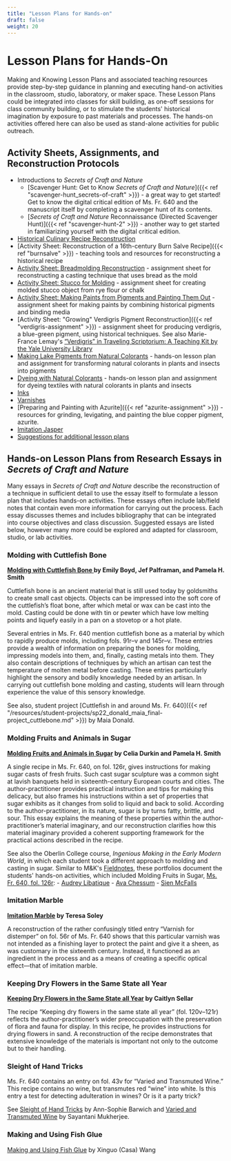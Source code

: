 ```yaml
---
title: "Lesson Plans for Hands-on"
draft: false
weight: 20
---
```


# Lesson Plans for Hands-On
Making and Knowing Lesson Plans and associated teaching resources provide step-by-step guidance in planning and executing hand-on activities in the classroom, studio, laboratory, or maker space. These Lesson Plans could be integrated into classes for skill building, as one-off sessions for class community building, or to stimulate the students' historical imagination by exposure to past materials and processes. The hands-on activities offered here can also be used as stand-alone activities for public outreach. 

## Activity Sheets, Assignments, and Reconstruction Protocols
- Introductions to *Secrets of Craft and Nature*
     - [Scavenger Hunt: Get to Know *Secrets of Craft and Nature*]({{< ref "scavenger-hunt_secrets-of-craft" >}}) - a great way to get started! Get to know the digital critical edition of Ms. Fr. 640 and the manuscript itself by completing a scavenger hunt of its contents.
     - [*Secrets of Craft and Nature* Reconnaissance (Directed Scavenger Hunt)]({{< ref "scavenger-hunt-2" >}}) - another way to get started in familiarizing yourself with the digital critical edition.
- [Historical Culinary Recipe Reconstruction](/resources/activity-sheets/activitysheet_hcr-instructor)
- [Activity Sheet: Reconstruction of a 16th-century Burn Salve Recipe]({{< ref "burnsalve" >}}) - teaching tools and resources for reconstructing a historical recipe
- [Activity Sheet: Breadmolding Reconstruction](/resources/activity-sheets/breadmolding_resources-for-the-instructor) - assignment sheet for reconstructing a casting technique that uses bread as the mold
- [Activity Sheet: Stucco for Molding](/resources/activity-sheets/activitysheet_stucco) - assignment sheet for creating molded stucco object from rye flour or chalk
- [Activity Sheet: Making Paints from Pigments and Painting Them Out](/resources/activity-sheets/activitysheet_paintingpigments) - assignment sheet for making paints by combining historical pigments and binding media
- [Activity Sheet: "Growing" Verdigris Pigment Reconstruction]({{< ref "verdigris-assignment" >}}) - assignment sheet for producing verdigris, a blue-green pigment, using historical techniques. See also Marie-France Lemay's [“Verdigris” in Traveling Scriptorium: A Teaching Kit by the Yale University Library](https://travelingscriptorium.com/2013/01/17/verdigris/)
- [Making Lake Pigments from Natural Colorants](/resources/activity-sheets/activitysheet_lake-pigments) - hands-on lesson plan and assignment for transforming natural colorants in plants and insects into pigments
- [Dyeing with Natural Colorants](/resources/activity-sheets/activitysheet_dyeing) - hands-on lesson plan and assignment for dyeing textiles with natural colorants in plants and insects
- [Inks](/resources/activity-sheets/activitysheet_inks)
- [Varnishes](/resources/activity-sheets/activitysheet_varnishes)
- [Preparing and Painting with Azurite]({{< ref "azurite-assignment" >}}) - resources for grinding, levigating, and painting the blue copper pigment, azurite.
- [Imitation Jasper](/resources/activity-sheets/activitysheet_jasper)
- [Suggestions for additional lesson plans](/resources/activity-sheets/activitysheet_suggestions)

## Hands-on Lesson Plans from Research Essays in *Secrets of Craft and Nature*

Many essays in *Secrets of Craft and Nature* describe the reconstruction of a technique in sufficient detail to use the essay itself to formulate a lesson plan that includes hands-on activities. These essays often include lab/field notes that contain even more information for carrying out the process. Each essay discusses themes and includes bibliography that can be integrated into course objectives and class discussion. Suggested essays are listed below, however many more could be explored and adapted for classroom, studio, or lab activities.

### Molding with Cuttlefish Bone

**[Molding with Cuttlefish Bone ](https://edition640.makingandknowing.org/#/essays/ann_506_ad_20)by Emily Boyd, Jef Palframan, and Pamela H. Smith**

Cuttlefish bone is an ancient material that is still used today by goldsmiths to create small cast objects. Objects can be impressed into the soft core of the cuttlefish’s float bone, after which metal or wax can be cast into the mold. Casting could be done with tin or pewter which have low melting points and liquefy easily in a pan on a stovetop or a hot plate. 

Several entries in Ms. Fr. 640 mention cuttlefish bone as a material by which to rapidly produce molds, including fols. 91r–v and 145r–v. These entries provide a wealth of information on preparing the bones for molding, impressing models into them, and, finally, casting metals into them. They also contain descriptions of techniques by which an artisan can test the temperature of molten metal before casting. These entries particularly highlight the sensory and bodily knowledge needed by an artisan. In carrying out cuttlefish bone molding and casting, students will learn through experience the value of this sensory knowledge.

See also, student project [Cuttlefish in and around Ms. Fr. 640]({{< ref "/resources/student-projects/sp22_donald_maia_final-project_cuttlebone.md" >}}) by Maia Donald.

### Molding Fruits and Animals in Sugar
**[Molding Fruits and Animals in Sugar](https://edition640.makingandknowing.org/#/essays/ann_017_sp_15) by Celia Durkin and Pamela H. Smith**

A single recipe in Ms. Fr. 640, on fol. 126r, gives instructions for making sugar casts of fresh fruits. Such cast sugar sculpture was a common sight at lavish banquets held in sixteenth-century European courts and cities. The author-practitioner provides practical instruction and tips for making this delicacy, but also frames his instructions within a set of properties that sugar exhibits as it changes from solid to liquid and back to solid. According to the author-practitioner, in its nature, sugar is by turns fatty, brittle, and sour. This essay explains the meaning of these properties within the author-practitioner’s material imaginary, and our reconstruction clarifies how this material imaginary provided a coherent supporting framework for the practical actions described in the recipe.

See also the Oberlin College course, *Ingenious Making in the Early Modern World*, in which each student took a different approach to molding and casting in sugar. Similar to M&K's [Fieldnotes](https://fieldnotes.makingandknowing.org/), these portfolios document the students' hands-on activities, which included Molding Fruits in Sugar, [Ms. Fr. 640, fol. 126r](https://edition640.makingandknowing.org/#/folios/126r/f/126r/tl):
     - [Audrey Libatique](https://oberlin.digication.com/audrey-libatique-ingenious-making/home)
     - [Ava Chessum](https://oberlin.digication.com/audrey-libatique-ingenious-making/home)
     - [Sien McFalls](https://oberlin.digication.com/sien-mcfalls-journal-arth295/home)

### Imitation Marble
**[Imitation Marble](https://edition640.makingandknowing.org/#/essays/ann_040_sp_16) by Teresa Soley**

A reconstruction of the rather confusingly titled entry “Varnish for distemper” on fol. 56r of Ms. Fr. 640 shows that this particular varnish was not intended as a finishing layer to protect the paint and give it a sheen, as was customary in the sixteenth century. Instead, it functioned as an ingredient in the process and as a means of creating a specific optical effect—that of imitation marble.

### Keeping Dry Flowers in the Same State all Year 
**[Keeping Dry Flowers in the Same State all Year](https://edition640.makingandknowing.org/#/essays/ann_049_fa_16) by Caitlyn Sellar**

The recipe “Keeping dry flowers in the same state all year” (fol. 120v–121r) reflects the author-practitioner’s wider preoccupation with the preservation of flora and fauna for display. In this recipe, he provides instructions for drying flowers in sand. A reconstruction of the recipe demonstrates that extensive knowledge of the materials is important not only to the outcome but to their handling. 

### Sleight of Hand Tricks
Ms. Fr. 640 contains an entry on fol. 43v for “Varied and Transmuted Wine.” This recipe contains no wine, but transmutes red “wine” into white. Is this entry a test for detecting adulteration in wines? Or is it a party trick?

See [Sleight of Hand Tricks](https://edition640.makingandknowing.org/#/essays/ann_043_sp_16) by Ann-Sophie Barwich and [Varied and Transmuted Wine](https://edition640.makingandknowing.org/#/essays/ann_512_ad_20) by Sayantani Mukherjee.

### Making and Using Fish Glue
[Making and Using Fish Glue](https://edition640.makingandknowing.org/#/essays/ann_056_sp_17) by Xinguo (Casa) Wang
